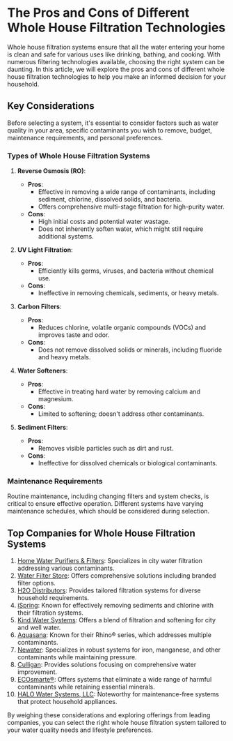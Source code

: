 # The Pros and Cons of Different Whole House Filtration Technologies

Whole house filtration systems ensure that all the water entering your home is clean and safe for various uses like drinking, bathing, and cooking. With numerous filtering technologies available, choosing the right system can be daunting. In this article, we will explore the pros and cons of different whole house filtration technologies to help you make an informed decision for your household.

## Key Considerations

Before selecting a system, it's essential to consider factors such as water quality in your area, specific contaminants you wish to remove, budget, maintenance requirements, and personal preferences.

### Types of Whole House Filtration Systems

1. **Reverse Osmosis (RO)**: 
    - **Pros**: 
        - Effective in removing a wide range of contaminants, including sediment, chlorine, dissolved solids, and bacteria.
        - Offers comprehensive multi-stage filtration for high-purity water.
    - **Cons**:
        - High initial costs and potential water wastage.
        - Does not inherently soften water, which might still require additional systems.

2. **UV Light Filtration**: 
    - **Pros**:
        - Efficiently kills germs, viruses, and bacteria without chemical use.
    - **Cons**:
        - Ineffective in removing chemicals, sediments, or heavy metals.

3. **Carbon Filters**: 
    - **Pros**:
        - Reduces chlorine, volatile organic compounds (VOCs) and improves taste and odor.
    - **Cons**:
        - Does not remove dissolved solids or minerals, including fluoride and heavy metals.

4. **Water Softeners**:
    - **Pros**:
        - Effective in treating hard water by removing calcium and magnesium.
    - **Cons**:
        - Limited to softening; doesn't address other contaminants.

5. **Sediment Filters**: 
    - **Pros**:
        - Removes visible particles such as dirt and rust.
    - **Cons**:
        - Ineffective for dissolved chemicals or biological contaminants.

### Maintenance Requirements

Routine maintenance, including changing filters and system checks, is critical to ensure effective operation. Different systems have varying maintenance schedules, which should be considered during selection.

## Top Companies for Whole House Filtration Systems

1. [Home Water Purifiers & Filters](/dir/home_water_purifiers__filters): Specializes in city water filtration addressing various contaminants.
2. [Water Filter Store](/dir/water_filter_store): Offers comprehensive solutions including branded filter options.
3. [H2O Distributors](/dir/h2o_distributors): Provides tailored filtration systems for diverse household requirements.
4. [iSpring](/dir/ispring): Known for effectively removing sediments and chlorine with their filtration systems.
5. [Kind Water Systems](/dir/kind_water_systems): Offers a blend of filtration and softening for city and well water.
6. [Aquasana](/dir/aquasana): Known for their Rhino® series, which addresses multiple contaminants.
7. [Newater](/dir/newater): Specializes in robust systems for iron, manganese, and other contaminants while maintaining pressure.
8. [Culligan](/dir/culligan): Provides solutions focusing on comprehensive water improvement.
9. [ECOsmarte®](/dir/ecosmarte): Offers systems that eliminate a wide range of harmful contaminants while retaining essential minerals.
10. [HALO Water Systems, LLC](/dir/halo_water_systems_llc): Noteworthy for maintenance-free systems that protect household appliances.

By weighing these considerations and exploring offerings from leading companies, you can select the right whole house filtration system tailored to your water quality needs and lifestyle preferences.